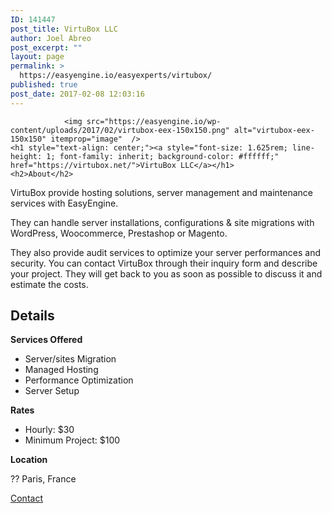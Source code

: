```yaml
---
ID: 141447
post_title: VirtuBox LLC
author: Joel Abreo
post_excerpt: ""
layout: page
permalink: >
  https://easyengine.io/easyexperts/virtubox/
published: true
post_date: 2017-02-08 12:03:16
---
```


				<img src="https://easyengine.io/wp-content/uploads/2017/02/virtubox-eex-150x150.png" alt="virtubox-eex-150x150" itemprop="image"  />
	<h1 style="text-align: center;"><a style="font-size: 1.625rem; line-height: 1; font-family: inherit; background-color: #ffffff;" href="https://virtubox.net/">VirtuBox LLC</a></h1>
	<h2>About</h2>
<p>VirtuBox provide hosting solutions, server management and maintenance services with EasyEngine.</p>
<p>They can handle server installations, configurations &amp; site migrations with WordPress, Woocommerce, Prestashop or Magento.</p>
They also provide audit services to optimize your server performances and security.
You can contact VirtuBox through their inquiry form and describe your project. They will get back to you as soon as possible to discuss it and estimate the costs.
	<h2>Details</h2>
<p><strong>Services Offered</strong></p>
<ul>
<li>Server/sites Migration</li>
<li>Managed Hosting</li>
<li>Performance Optimization</li>
<li>Server Setup</li>
</ul>
<p><strong>Rates</strong></p>
<ul>
<li>Hourly: $30</li>
<li>Minimum Project: $100</li>
</ul>
<p><strong>Location</strong></p>
<p>?? Paris, France</p>
			<a href="http://rt.cx/virtubox" target="_self" role="button">
							Contact
					</a>